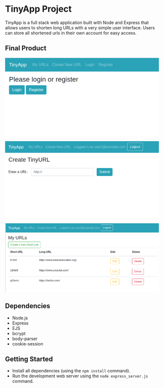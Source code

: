 # TinyApp Project

TinyApp is a full stack web application built with Node and Express that allows users to shorten long URLs with a very simple user interface. Users can store all shortened urls in their own account for easy access.

## Final Product

!["Login/Resgistration Page"](https://github.com/Omar-Irfan/tinyapp/blob/master/docs/LoginOrRegisterPage.png?raw=true)

!["Create a Tiny URL here!"](https://github.com/Omar-Irfan/tinyapp/blob/master/docs/CreateTinyURLPage.png?raw=true)

!["Access all your URLs here!"](https://github.com/Omar-Irfan/tinyapp/blob/a785044cc1467a1e4cc4e1266137c1b765029636/docs/MyUrlsPage.png?raw=true)


## Dependencies

- Node.js
- Express
- EJS
- bcrypt
- body-parser
- cookie-session


## Getting Started

- Install all dependencies (using the `npm install` command).
- Run the development web server using the `node express_server.js` command.